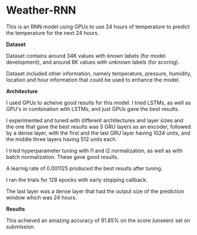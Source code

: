 # Weather-RNN
This is an RNN model using GPUs to use 24 hours of temperature to predict the temperature for the next 24 hours.

**Dataset**

Dataset contains around 34K values with known labels (for model development), and around 8K values with unknown labels (for scoring).

Dataset included other information, namely temperature, pressure, humidity, location and hour information that could be used to enhance the model.

**Architecture**

I used GPUs to acheive good results for this model. I tried LSTMs, as well as GPU's in combination with LSTMs, and just GPUs gave the best results.

I experimented and tuned with different architectures and layer sizes and the one that gave the best results was 5 GRU layers as an encoder, followed by a dense layer, with the first and the last GRU layer having 1024 units, and the middle three layers having 512 units each.

I tried hyperparameter tuning with l1 and l2 normalization, as well as with batch normalization. These gave good results.

A learnig rate of 0.001125 produced the best results after tuning. 

I ran the trials for 128 epocks with early stopping callback.

The last layer was a dense layer that had the output size of the prediction window which was 24 hours.

**Results**

This achieved an amazing accuracy of 91.85% on the score (unseen) set on submission.
